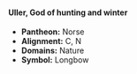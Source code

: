 #### Uller, God of hunting and winter
- **Pantheon:** Norse
- **Alignment:** C, N
- **Domains:** Nature
- **Symbol:** Longbow